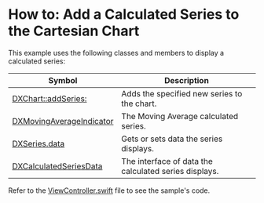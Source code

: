 # How to: Add a Calculated Series to the Cartesian Chart

This example uses the following classes and members to display a calculated series:

|Symbol|Description|
|------|-----------|
|[DXChart::addSeries:](https://docs.devexpress.com/NativeCharts/DXCharts.DXChart#DXCharts_DXChart_addSeries_)|Adds the specified new series to the chart.          |
|[DXMovingAverageIndicator](https://docs.devexpress.com/NativeCharts/DXCharts.DXMovingAverageIndicator)      |The Moving Average calculated series.                |
|[DXSeries.data](https://docs.devexpress.com/NativeCharts/DXCharts.DXSeries#DXCharts_DXSeries_data)          |Gets or sets data the series displays.               |
|[DXCalculatedSeriesData ](https://docs.devexpress.com/NativeCharts/DXCharts.DXCalculatedSeriesData)         |The interface of data the calculated series displays.|

Refer to the [ViewController.swift](Swift/Indicators%20Example/ViewController.swift) file to see the sample's code.
